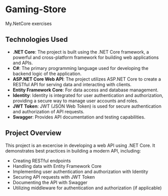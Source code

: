 # Gaming-Store
My.NetCore exercises

## Technologies Used

- **.NET Core**: The project is built using the .NET Core framework, a powerful and cross-platform framework for building web applications and APIs.
- **C#**: The primary programming language used for developing the backend logic of the application.
- **ASP.NET Core Web API**: The project utilizes ASP.NET Core to create a RESTful API for serving data and interacting with clients.
- **Entity Framework Core**: For data access and database management.
- **Identity**: Identity is integrated for user authentication and authorization, providing a secure way to manage user accounts and roles.
- **JWT Token**: JWT (JSON Web Token) is used for secure authentication and authorization of API requests.
- **Swagger**: Provides API documentation and testing capabilities.

## Project Overview

This project is an excercise in developing a web API using .NET Core. It demonstrates best practices in building a modern API, including:

- Creating RESTful endpoints
- Handling data with Entity Framework Core
- Implementing user authentication and authorization with Identity
- Securing API requests with JWT Token
- Documenting the API with Swagger
- Utilizing middleware for authentication and authorization (if applicable)
